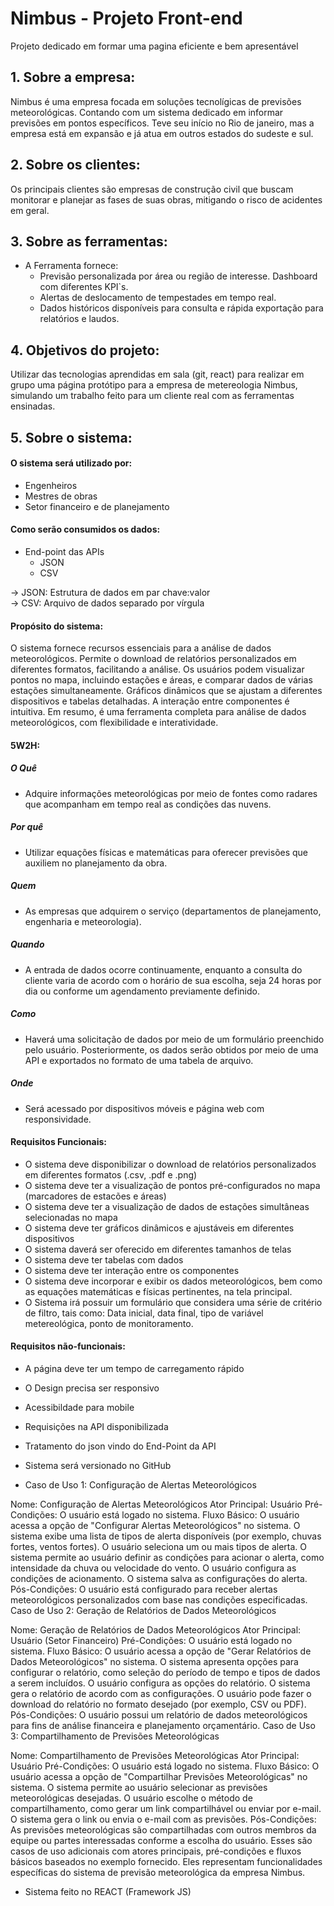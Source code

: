 # Nimbus - Projeto Front-end
Projeto dedicado em formar uma pagina eficiente e bem apresentável

## 1. Sobre a empresa:
Nimbus é uma empresa focada em soluções tecnolígicas de previsões meteorológicas.
Contando com um sistema dedicado em informar previsões em pontos específicos.
Teve seu início no Rio de janeiro, mas a empresa está em expansão e já atua em outros estados do sudeste e sul.

## 2. Sobre os clientes:
Os principais clientes são empresas de construção civil que buscam monitorar e planejar as fases de suas obras, mitigando o risco de acidentes em geral.

## 3. Sobre as ferramentas:
  - A Ferramenta fornece:  
    - Previsão personalizada por área ou região de interesse. Dashboard com diferentes KPI`s.  
    - Alertas de deslocamento de tempestades em tempo real.  
    - Dados históricos disponíveis para consulta e rápida exportação para relatórios e laudos.  

## 4. Objetivos do projeto:
Utilizar das tecnologias aprendidas em sala (git, react) para realizar em grupo uma página protótipo para a empresa de metereologia Nimbus, simulando um trabalho feito
para um cliente real com as ferramentas ensinadas.

## 5. Sobre o sistema:

#### O sistema será utilizado por:
  - Engenheiros  
  - Mestres de obras  
  - Setor financeiro e de planejamento

#### Como serão consumidos os dados:
  - End-point das APIs 
    - JSON  
    - CSV   
    
  -> JSON: Estrutura de dados em par chave:valor  
  -> CSV: Arquivo de dados separado por vírgula

#### Propósito do sistema:
O sistema fornece recursos essenciais para a análise de dados meteorológicos. Permite o download de relatórios personalizados em diferentes formatos, facilitando a análise. Os usuários podem visualizar pontos no mapa, incluindo estações e áreas, e comparar dados de várias estações simultaneamente. Gráficos dinâmicos que se ajustam a diferentes dispositivos e tabelas detalhadas. A interação entre componentes é intuitiva. Em resumo, é uma ferramenta completa para análise de dados meteorológicos, com flexibilidade e interatividade.

#### 5W2H:

##### O Quê

- Adquire informações meteorológicas por meio de fontes como radares que acompanham em tempo real as condições das nuvens.

##### Por quê

- Utilizar equações físicas e matemáticas para oferecer previsões que auxiliem no planejamento da obra.

##### Quem

- As empresas que adquirem o serviço (departamentos de planejamento, engenharia e meteorologia).

##### Quando

- A entrada de dados ocorre continuamente, enquanto a consulta do cliente varia de acordo com o horário de sua escolha, seja 24 horas por dia ou conforme um agendamento previamente definido.

##### Como

- Haverá uma solicitação de dados por meio de um formulário preenchido pelo usuário. Posteriormente, os dados serão obtidos por meio de uma API e exportados no formato de uma tabela de arquivo.

##### Onde

- Será acessado por dispositivos móveis e página web com responsividade.

#### Requisitos Funcionais:
  - O sistema deve disponibilizar o download de relatórios personalizados em diferentes formatos (.csv, .pdf e .png)  
  - O sistema deve ter a visualização de pontos pré-configurados no mapa (marcadores de estacões e áreas)
  - O sistema deve ter a visualização de dados de estações simultâneas selecionadas no mapa  
  - O sistema deve ter gráficos dinâmicos e ajustáveis em diferentes dispositivos
  - O sistema daverá ser oferecido em diferentes tamanhos de telas
  - O sistema deve ter tabelas com dados
  - O sistema deve ter interação entre os componentes
  - O sistema deve incorporar e exibir os dados meteorológicos, bem como as equações matemáticas e físicas pertinentes, na tela principal.
  - O Sistema irá possuir um formulário que considera uma série de critério de filtro, tais como: Data inicial, data final, tipo de variável metereológica, ponto de monitoramento.

#### Requisitos não-funcionais:
  - A página deve ter um tempo de carregamento rápido
  - O Design precisa ser responsivo
  - Acessibildade para mobile
  - Requisições na API disponibilizada
  - Tratamento do json vindo do End-Point da API
  - Sistema será versionado no GitHub

  - Caso de Uso 1: Configuração de Alertas Meteorológicos

Nome: Configuração de Alertas Meteorológicos
Ator Principal: Usuário
Pré-Condições:
O usuário está logado no sistema.
Fluxo Básico:
O usuário acessa a opção de "Configurar Alertas Meteorológicos" no sistema.
O sistema exibe uma lista de tipos de alerta disponíveis (por exemplo, chuvas fortes, ventos fortes).
O usuário seleciona um ou mais tipos de alerta.
O sistema permite ao usuário definir as condições para acionar o alerta, como intensidade da chuva ou velocidade do vento.
O usuário configura as condições de acionamento.
O sistema salva as configurações do alerta.
Pós-Condições:
O usuário está configurado para receber alertas meteorológicos personalizados com base nas condições especificadas.
Caso de Uso 2: Geração de Relatórios de Dados Meteorológicos

Nome: Geração de Relatórios de Dados Meteorológicos
Ator Principal: Usuário (Setor Financeiro)
Pré-Condições:
O usuário está logado no sistema.
Fluxo Básico:
O usuário acessa a opção de "Gerar Relatórios de Dados Meteorológicos" no sistema.
O sistema apresenta opções para configurar o relatório, como seleção do período de tempo e tipos de dados a serem incluídos.
O usuário configura as opções do relatório.
O sistema gera o relatório de acordo com as configurações.
O usuário pode fazer o download do relatório no formato desejado (por exemplo, CSV ou PDF).
Pós-Condições:
O usuário possui um relatório de dados meteorológicos para fins de análise financeira e planejamento orçamentário.
Caso de Uso 3: Compartilhamento de Previsões Meteorológicas

Nome: Compartilhamento de Previsões Meteorológicas
Ator Principal: Usuário
Pré-Condições:
O usuário está logado no sistema.
Fluxo Básico:
O usuário acessa a opção de "Compartilhar Previsões Meteorológicas" no sistema.
O sistema permite ao usuário selecionar as previsões meteorológicas desejadas.
O usuário escolhe o método de compartilhamento, como gerar um link compartilhável ou enviar por e-mail.
O sistema gera o link ou envia o e-mail com as previsões.
Pós-Condições:
As previsões meteorológicas são compartilhadas com outros membros da equipe ou partes interessadas conforme a escolha do usuário.
Esses são casos de uso adicionais com atores principais, pré-condições e fluxos básicos baseados no exemplo fornecido. Eles representam funcionalidades específicas do sistema de previsão meteorológica da empresa Nimbus.
  - Sistema feito no REACT (Framework JS)

  

